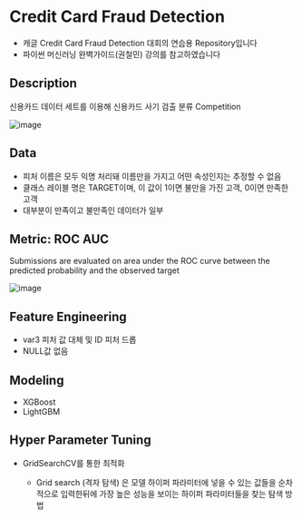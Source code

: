 # Credit Card Fraud Detection

* 캐글 Credit Card Fraud Detection 대회의 연습용 Repository입니다
* 파이썬 머신러닝 완벽가이드(권철민) 강의를 참고하였습니다


## Description

신용카드 데이터 세트를 이용해 신용카드 사기 검출 분류 Competition

![image](https://user-images.githubusercontent.com/67913569/131335662-4b86ef87-258f-4125-922a-5523f341f072.png)


## Data

* 피처 이름은 모두 익명 처리돼 이름만을 가지고 어떤 속성인지는 추정할 수 없음
* 클래스 레이블 명은 TARGET이며, 이 값이 1이면 불만을 가진 고객, 0이면 만족한 고객
* 대부분이 만족이고 불만족인 데이터가 일부

## Metric: ROC AUC

Submissions are evaluated on area under the ROC curve between the predicted probability and the observed target

![image](https://user-images.githubusercontent.com/67913569/127975670-b2af66df-4bc0-4a5e-877f-72448a29daaf.png)

## Feature Engineering

* var3 피처 값 대체 및 ID 피처 드롭
* NULL값 없음

## Modeling

* XGBoost
* LightGBM
  
## Hyper Parameter Tuning

* GridSearchCV를 통한 최적화
 
   - Grid search (격자 탐색) 은 모델 하이퍼 파라미터에 넣을 수 있는 값들을 순차적으로 입력한뒤에 가장 높은 성능을 보이는 하이퍼 파라미터들을 찾는 탐색 방법

